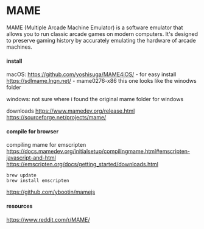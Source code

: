 

# MAME

MAME (Multiple Arcade Machine Emulator) is a software emulator that allows you to run classic arcade games on modern computers. It's designed to preserve gaming history by accurately emulating the hardware of arcade machines.



#### install
macOS:
https://github.com/yoshisuga/MAME4iOS/ - for easy install
https://sdlmame.lngn.net/ - mame0276-x86 this one looks like the winodws folder

windows:
not sure where i found the original mame folder for windows

downloads
https://www.mamedev.org/release.html
https://sourceforge.net/projects/mame/



#### compile for browser

compiling mame for emscripten
https://docs.mamedev.org/initialsetup/compilingmame.html#emscripten-javascript-and-html
https://emscripten.org/docs/getting_started/downloads.html

```
brew update
brew install emscripten
```

https://github.com/ybootin/mamejs



#### resources

https://www.reddit.com/r/MAME/



